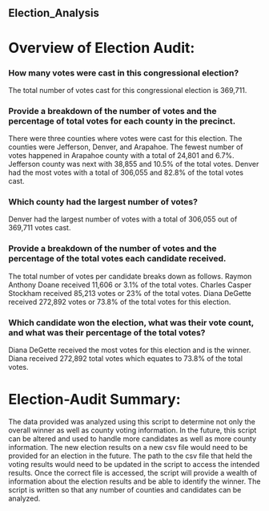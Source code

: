 ## Election_Analysis

# Overview of Election Audit:

### How many votes were cast in this congressional election?
The total number of votes cast for this congressional election is 369,711.

### Provide a breakdown of the number of votes and the percentage of total votes for each county in the precinct.
There were three counties where votes were cast for this election.  The counties were Jefferson, Denver, and Arapahoe.  The fewest number of votes happened in Arapahoe county with a total of 24,801 and 6.7%.  Jefferson county was next with 38,855 and 10.5% of the total votes.  Denver had the most votes with a total of 306,055 and 82.8% of the total votes cast.

### Which county had the largest number of votes?
Denver had the largest number of votes with a total of 306,055 out of 369,711 votes cast.

### Provide a breakdown of the number of votes and the percentage of the total votes each candidate received.
The total number of votes per candidate breaks down as follows.  Raymon Anthony Doane received 11,606 or 3.1% of the total votes.  Charles Casper Stockham received 85,213 votes or 23% of the total votes.  Diana DeGette received 272,892 votes or 73.8% of the total votes for this election.

### Which candidate won the election, what was their vote count, and what was their percentage of the total votes?
Diana DeGette received the most votes for this election and is the winner.  Diana received 272,892 total votes which equates to 73.8% of the total votes. 

# Election-Audit Summary:  
The data provided was analyzed using this script to determine not only the overall winner as well as county voting information.  In the future, this script can be altered and used to handle more candidates as well as more county information.  The new election results on a new csv file would need to be provided for an election in the future.  The path to the csv file that held the voting results would need to be updated in the script to access the intended results.  Once the correct file is accessed, the script will provide a wealth of information about the election results and be able to identify the winner.  The script is written so that any number of counties and candidates can be analyzed.  


